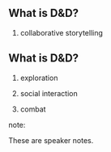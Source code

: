 ## What is D&D?

1. collaborative storytelling <!-- .element: class="fragment" -->


## What is D&D?

1. exploration <!-- .element: class="fragment" -->

3. social interaction <!-- .element: class="fragment" -->

2. combat <!-- .element: class="fragment" -->

note:

These are speaker notes.
